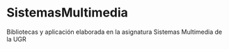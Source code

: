 # SistemasMultimedia
Bibliotecas y aplicación elaborada en la asignatura Sistemas Multimedia de la UGR

